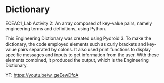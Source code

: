 # Dictionary
ECEAC1_Lab Activity 2:
An array composed of key-value pairs, namely engineering terms and definitions, using Python. 

This Engineering Dictionary was created using Pydroid 3. To make the dictionary, the code employed elements such as curly brackets and key-value pairs separated by colons. It also used print functions to display specific messages and inputs to get information from the user. With these elements combined, it produced the output, which is the Engineering Dictionary.

YT:
https://youtu.be/w_geEewDfoA
